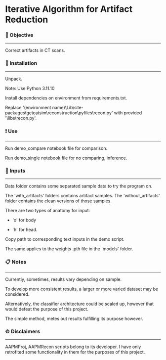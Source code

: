 # Iterative Algorithm for Artifact Reduction

### :dart: Objective

---

Correct artifacts in CT scans.

### :construction: Installation

---

Unpack.

Note: Use Python 3.11.10

Install dependencies on environment from requirements.txt.

Replace '(environment name)\Lib\site-packages\getcatsim\reconstruction\pyfiles\recon.py' with provided '\libs\recon.py'.

### :heavy_exclamation_mark: Use

---

Run demo_compare notebook file for comparison.

Run demo_single notebook file for no comparing, inference.

### :arrow_down_small: Inputs

---

Data folder contains some separated sample data to try the program on.

The 'with_artifacts' folders contains artifact samples. The 'without_artifacts' folder contains the clean versions of those samples.

There are two types of anatomy for input:

* 'o' for body

* 'h' for head.

Copy path to corresponding text inputs in the demo script.

The same applies to the weights .pth file in the 'models' folder.

### :clipboard: Notes

---

Currently, sometimes, results vary depending on sample.

To develop more consistent results, a larger or more varied dataset may be considered.

Alternatively, the classifier architecture could be scaled up, however that would defeat the purpose of this project.

The simple method, metes out results fulfilling its purpose however.

### :copyright: Disclaimers

---

AAPMProj, AAPMRecon scripts belong to its developer. I have only retrofited some functionality in them for the purposes of this project.

